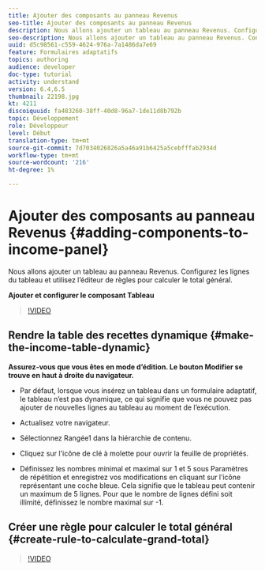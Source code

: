 ```yaml
---
title: Ajouter des composants au panneau Revenus
seo-title: Ajouter des composants au panneau Revenus
description: Nous allons ajouter un tableau au panneau Revenus. Configurez les lignes du tableau et utilisez l’éditeur de règles pour calculer le total général.
seo-description: Nous allons ajouter un tableau au panneau Revenus. Configurez les lignes du tableau et utilisez l’éditeur de règles pour calculer le total général.
uuid: d5c98561-c559-4624-976a-7a1486da7e69
feature: Formulaires adaptatifs
topics: authoring
audience: developer
doc-type: tutorial
activity: understand
version: 6.4,6.5
thumbnail: 22198.jpg
kt: 4211
discoiquuid: fa483260-38ff-40d8-96a7-1de11d8b792b
topic: Développement
role: Développeur
level: Début
translation-type: tm+mt
source-git-commit: 7d7034026826a5a46a91b6425a5cebfffab2934d
workflow-type: tm+mt
source-wordcount: '216'
ht-degree: 1%

---
```



# Ajouter des composants au panneau Revenus {#adding-components-to-income-panel}

Nous allons ajouter un tableau au panneau Revenus. Configurez les lignes du tableau et utilisez l’éditeur de règles pour calculer le total général.

**Ajouter et configurer le composant Tableau**

>[!VIDEO](https://video.tv.adobe.com/v/22198?quality=9&learn=on)



## Rendre la table des recettes dynamique {#make-the-income-table-dynamic}

**Assurez-vous que vous êtes en mode d’édition. Le bouton Modifier se trouve en haut à droite du navigateur.**

* Par défaut, lorsque vous insérez un tableau dans un formulaire adaptatif, le tableau n’est pas dynamique, ce qui signifie que vous ne pouvez pas ajouter de nouvelles lignes au tableau au moment de l’exécution.

* Actualisez votre navigateur.

* Sélectionnez Rangée1 dans la hiérarchie de contenu.

* Cliquez sur l&#39;icône de clé à molette pour ouvrir la feuille de propriétés.

* Définissez les nombres minimal et maximal sur 1 et 5 sous Paramètres de répétition et enregistrez vos modifications en cliquant sur l’icône représentant une coche bleue. Cela signifie que le tableau peut contenir un maximum de 5 lignes. Pour que le nombre de lignes défini soit illimité, définissez le nombre maximal sur -1.

## Créer une règle pour calculer le total général {#create-rule-to-calculate-grand-total}


>[!VIDEO](https://video.tv.adobe.com/v/22197?quality=9&learn=on)


